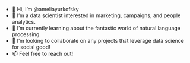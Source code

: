 - 👋 Hi, I’m @ameliayurkofsky
- 👀 I’m a data scientist interested in marketing, campaigns, and people analytics. 
- 🌱 I’m currently learning about the fantastic world of natural language processing. 
- 💞️ I’m looking to collaborate on any projects that leverage data science for social good! 
- 📫 Feel free to reach out!

<!---
ameliayurkofsky/ameliayurkofsky is a ✨ special ✨ repository because its `README.md` (this file) appears on your GitHub profile.
You can click the Preview link to take a look at your changes.
--->
